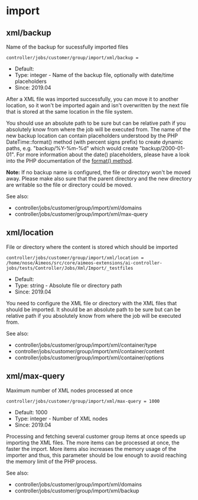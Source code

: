 
# import
## xml/backup

Name of the backup for sucessfully imported files

```
controller/jobs/customer/group/import/xml/backup = 
```

* Default: 
* Type: integer - Name of the backup file, optionally with date/time placeholders
* Since: 2019.04

After a XML file was imported successfully, you can move it to another
location, so it won't be imported again and isn't overwritten by the
next file that is stored at the same location in the file system.

You should use an absolute path to be sure but can be relative path
if you absolutely know from where the job will be executed from. The
name of the new backup location can contain placeholders understood
by the PHP DateTime::format() method (with percent signs prefix) to
create dynamic paths, e.g. "backup/%Y-%m-%d" which would create
"backup/2000-01-01". For more information about the date() placeholders,
please have a look  into the PHP documentation of the
[format() method](https://www.php.net/manual/en/datetime.format.php).

**Note:** If no backup name is configured, the file or directory
won't be moved away. Please make also sure that the parent directory
and the new directory are writable so the file or directory could be
moved.

See also:

* controller/jobs/customer/group/import/xml/domains
* controller/jobs/customer/group/import/xml/max-query

## xml/location

File or directory where the content is stored which should be imported

```
controller/jobs/customer/group/import/xml/location = /home/nose/Aimeos/src/core/aimeos-extensions/ai-controller-jobs/tests/Controller/Jobs/Xml/Import/_testfiles
```

* Default: 
* Type: string - Absolute file or directory path
* Since: 2019.04

You need to configure the XML file or directory with the XML files that
should be imported. It should be an absolute path to be sure but can be
relative path if you absolutely know from where the job will be executed
from.

See also:

* controller/jobs/customer/group/import/xml/container/type
* controller/jobs/customer/group/import/xml/container/content
* controller/jobs/customer/group/import/xml/container/options

## xml/max-query

Maximum number of XML nodes processed at once

```
controller/jobs/customer/group/import/xml/max-query = 1000
```

* Default: 1000
* Type: integer - Number of XML nodes
* Since: 2019.04

Processing and fetching several customer group items at once speeds up importing
the XML files. The more items can be processed at once, the faster the
import. More items also increases the memory usage of the importer and
thus, this parameter should be low enough to avoid reaching the memory
limit of the PHP process.

See also:

* controller/jobs/customer/group/import/xml/domains
* controller/jobs/customer/group/import/xml/backup